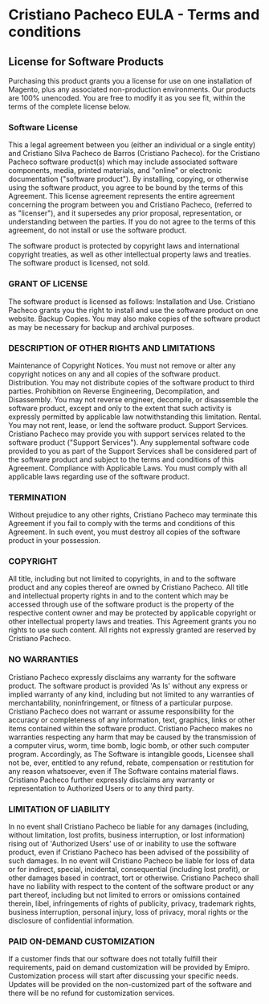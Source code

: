 # Cristiano Pacheco EULA - Terms and conditions

## License for Software Products

Purchasing this product grants you a license for use on one installation of Magento, plus any associated non-production environments.
Our products are 100% unencoded. You are free to modify it as you see fit, within the terms of the complete license below.

### Software License
This a legal agreement between you (either an individual or a single entity) and Cristiano Silva Pacheco de Barros (Cristiano Pacheco). for the Cristiano Pacheco software product(s) which may include associated software components, media, printed materials, and "online" or electronic documentation ("software product"). By installing, copying, or otherwise using the software product, you agree to be bound by the terms of this Agreement. This license agreement represents the entire agreement concerning the program between you and Cristiano Pacheco, (referred to as "licenser"), and it supersedes any prior proposal, representation, or understanding between the parties. If you do not agree to the terms of this agreement, do not install or use the software product.

The software product is protected by copyright laws and international copyright treaties, as well as other intellectual property laws and treaties. The software product is licensed, not sold.

### GRANT OF LICENSE
The software product is licensed as follows:
Installation and Use.
Cristiano Pacheco grants you the right to install and use the software product on one website.
Backup Copies.
You may also make copies of the software product as may be necessary for backup and archival purposes.

### DESCRIPTION OF OTHER RIGHTS AND LIMITATIONS
Maintenance of Copyright Notices.
You must not remove or alter any copyright notices on any and all copies of the software product.
Distribution.
You may not distribute copies of the software product to third parties.
Prohibition on Reverse Engineering, Decompilation, and Disassembly.
You may not reverse engineer, decompile, or disassemble the software product, except and only to the extent that such activity is expressly permitted by applicable law notwithstanding this limitation.
Rental.
You may not rent, lease, or lend the software product.
Support Services.
Cristiano Pacheco may provide you with support services related to the software product ("Support Services"). Any supplemental software code provided to you as part of the Support Services shall be considered part of the software product and subject to the terms and conditions of this Agreement.
Compliance with Applicable Laws.
You must comply with all applicable laws regarding use of the software product.

### TERMINATION
Without prejudice to any other rights, Cristiano Pacheco may terminate this Agreement if you fail to comply with the terms and conditions of this Agreement. In such event, you must destroy all copies of the software product in your possession.

### COPYRIGHT
All title, including but not limited to copyrights, in and to the software product and any copies thereof are owned by Cristiano Pacheco. All title and intellectual property rights in and to the content which may be accessed through use of the software product is the property of the respective content owner and may be protected by applicable copyright or other intellectual property laws and treaties. This Agreement grants you no rights to use such content. All rights not expressly granted are reserved by Cristiano Pacheco.

### NO WARRANTIES
Cristiano Pacheco expressly disclaims any warranty for the software product. The software product is provided 'As Is' without any express or implied warranty of any kind, including but not limited to any warranties of merchantability, noninfringement, or fitness of a particular purpose. Cristiano Pacheco does not warrant or assume responsibility for the accuracy or completeness of any information, text, graphics, links or other items contained within the software product. Cristiano Pacheco makes no warranties respecting any harm that may be caused by the transmission of a computer virus, worm, time bomb, logic bomb, or other such computer program. Accordingly, as The Software is intangible goods, Licensee shall not be, ever, entitled to any refund, rebate, compensation or restitution for any reason whatsoever, even if The Software contains material flaws. Cristiano Pacheco further expressly disclaims any warranty or representation to Authorized Users or to any third party.

### LIMITATION OF LIABILITY
In no event shall Cristiano Pacheco be liable for any damages (including, without limitation, lost profits, business interruption, or lost information) rising out of 'Authorized Users' use of or inability to use the software product, even if Cristiano Pacheco has been advised of the possibility of such damages. In no event will Cristiano Pacheco be liable for loss of data or for indirect, special, incidental, consequential (including lost profit), or other damages based in contract, tort or otherwise. Cristiano Pacheco shall have no liability with respect to the content of the software product or any part thereof, including but not limited to errors or omissions contained therein, libel, infringements of rights of publicity, privacy, trademark rights, business interruption, personal injury, loss of privacy, moral rights or the disclosure of confidential information.

### PAID ON-DEMAND CUSTOMIZATION
If a customer finds that our software does not totally fulfill their requirements, paid on demand customization will be provided by Emipro. Customization process will start after discussing your specific needs. Updates will be provided on the non-customized part of the software and there will be no refund for customization services.

